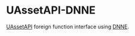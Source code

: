# UAssetAPI-DNNE

[UAssetAPI](https://github.com/atenfyr/UAssetAPI)
foreign function interface using
[DNNE](https://github.com/AaronRobinsonMSFT/DNNE).
